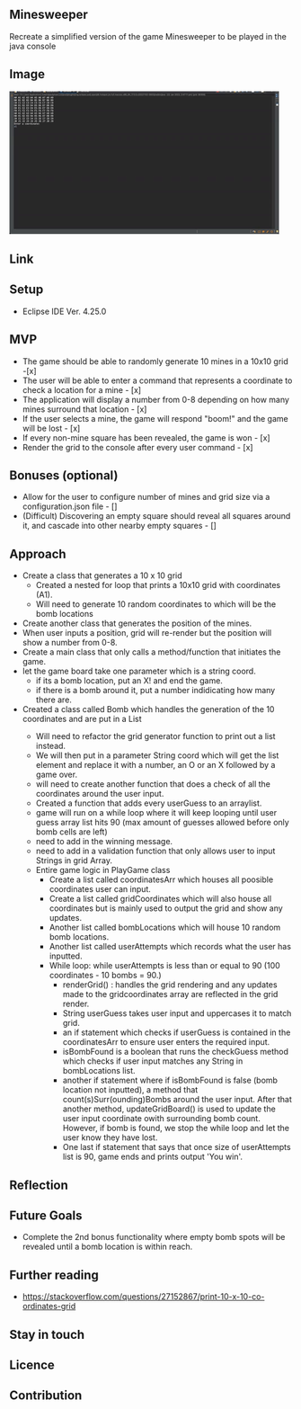 ## Minesweeper

Recreate a simplified version of the game Minesweeper to be played in the java console

## Image

![Alt Text](./project-demo.gif)

## Link

## Setup

- Eclipse IDE Ver. 4.25.0

## MVP

- The game should be able to randomly generate 10 mines in a 10x10 grid -[x]
- The user will be able to enter a command that represents a coordinate to check a location for a mine - [x]
- The application will display a number from 0-8 depending on how many mines surround that location - [x]
- If the user selects a mine, the game will respond "boom!" and the game will be lost - [x]
- If every non-mine square has been revealed, the game is won - [x]
- Render the grid to the console after every user command - [x]

## Bonuses (optional)

- Allow for the user to configure number of mines and grid size via a configuration.json file - []
- (Difficult) Discovering an empty square should reveal all squares around it, and cascade into other nearby empty squares - []

## Approach

- Create a class that generates a 10 x 10 grid
  - Created a nested for loop that prints a 10x10 grid with coordinates (A1).
  - Will need to generate 10 random coordinates to which will be the bomb locations
- Create another class that generates the position of the mines.
- When user inputs a position, grid will re-render but the position will show a number from 0-8.
- Create a main class that only calls a method/function that initiates the game.
- let the game board take one parameter which is a string coord.
  - if its a bomb location, put an X! and end the game.
  - if there is a bomb around it, put a number indidicating how many there are.
- Created a class called Bomb which handles the generation of the 10 coordinates and are put in a List<String>
  - Will need to refactor the grid generator function to print out a list instead.
  - We will then put in a parameter String coord which will get the list element and replace it with a number, an O or an X followed by a game over.
  - will need to create another function that does a check of all the coordinates around the user input.
  - Created a function that adds every userGuess to an arraylist.
  - game will run on a while loop where it will keep looping until user guess array list hits 90 (max amount of guesses allowed before only bomb cells are left)
  - need to add in the winning message.
  - need to add in a validation function that only allows user to input Strings in grid Array.
  - Entire game logic in PlayGame class
    - Create a list called coordinatesArr which houses all poosible coordinates user can input.
    - Create a list called gridCoordinates which will also house all coordinates but is mainly used to output the grid and show any updates.
    - Another list called bombLocations which will house 10 random bomb locations.
    - Another list called userAttempts which records what the user has inputted.
    - While loop: while userAttempts is less than or equal to 90 (100 coordinates - 10 bombs = 90.)
      - renderGrid() : handles the grid rendering and any updates made to the gridcoordinates array are reflected in the grid render.
      - String userGuess takes user input and uppercases it to match grid.
      - an if statement which checks if userGuess is contained in the coordinatesArr to ensure user enters the required input.
      - isBombFound is a boolean that runs the checkGuess method which checks if user input matches any String in bombLocations list.
      - another if statement where if isBombFound is false (bomb location not inputted), a method that count(s)Surr(ounding)Bombs around the user input. After that another method, updateGridBoard() is used to update the user input coordinate owith surrounding bomb count. However, if bomb is found, we stop the while loop and let the user know they have lost.
      - One last if statement that says that once size of userAttempts list is 90, game ends and prints output 'You win'.

## Reflection

## Future Goals

- Complete the 2nd bonus functionality where empty bomb spots will be revealed until a bomb location is within reach.

## Further reading

- https://stackoverflow.com/questions/27152867/print-10-x-10-co-ordinates-grid

## Stay in touch

## Licence

## Contribution
